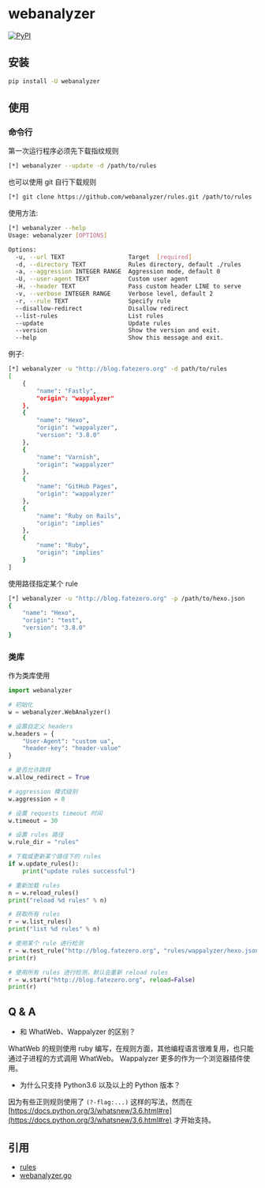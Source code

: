 # webanalyzer

[![PyPI](https://img.shields.io/pypi/v/webanalyzer.svg)](https://pypi.python.org/pypi/webanalyzer)


## 安装

```sh
pip install -U webanalyzer
```

## 使用

### 命令行

第一次运行程序必须先下载指纹规则
``` sh
[*] webanalyzer --update -d /path/to/rules
```

也可以使用 git 自行下载规则
``` sh
[*] git clone https://github.com/webanalyzer/rules.git /path/to/rules
```

使用方法:

``` sh
[*] webanalyzer --help
Usage: webanalyzer [OPTIONS]

Options:
  -u, --url TEXT                  Target  [required]
  -d, --directory TEXT            Rules directory, default ./rules
  -a, --aggression INTEGER RANGE  Aggression mode, default 0
  -U, --user-agent TEXT           Custom user agent
  -H, --header TEXT               Pass custom header LINE to serve
  -v, --verbose INTEGER RANGE     Verbose level, default 2
  -r, --rule TEXT                 Specify rule
  --disallow-redirect             Disallow redirect
  --list-rules                    List rules
  --update                        Update rules
  --version                       Show the version and exit.
  --help                          Show this message and exit.
```

例子:

```sh
[*] webanalyzer -u "http://blog.fatezero.org" -d path/to/rules
[
    {
        "name": "Fastly",
        "origin": "wappalyzer"
    },
    {
        "name": "Hexo",
        "origin": "wappalyzer",
        "version": "3.8.0"
    },
    {
        "name": "Varnish",
        "origin": "wappalyzer"
    },
    {
        "name": "GitHub Pages",
        "origin": "wappalyzer"
    },
    {
        "name": "Ruby on Rails",
        "origin": "implies"
    },
    {
        "name": "Ruby",
        "origin": "implies"
    }
]
```

使用路径指定某个 rule
``` sh
[*] webanalyzer -u "http://blog.fatezero.org" -p /path/to/hexo.json
{
    "name": "Hexo",
    "origin": "test",
    "version": "3.8.0"
}
```

### 类库

作为类库使用

``` python
import webanalyzer

# 初始化
w = webanalyzer.WebAnalyzer()

# 设置自定义 headers
w.headers = {
    "User-Agent": "custom ua",
    "header-key": "header-value"
}

# 是否允许跳转
w.allow_redirect = True

# aggression 模式级别
w.aggression = 0

# 设置 requests timeout 时间
w.timeout = 30

# 设置 rules 路径
w.rule_dir = "rules"

# 下载或更新某个路径下的 rules
if w.update_rules():
    print("update rules successful")

# 重新加载 rules
n = w.reload_rules()
print("reload %d rules" % n)

# 获取所有 rules
r = w.list_rules()
print("list %d rules" % n)

# 使用某个 rule 进行检测
r = w.test_rule("http://blog.fatezero.org", "rules/wappalyzer/hexo.json")
print(r)

# 使用所有 rules 进行检测，默认会重新 reload rules
r = w.start("http://blog.fatezero.org", reload=False)
print(r)
```

## Q & A

* 和 WhatWeb、Wappalyzer 的区别？

WhatWeb 的规则使用 ruby 编写，在规则方面，其他编程语言很难复用，也只能通过子进程的方式调用 WhatWeb。
Wappalyzer 更多的作为一个浏览器插件使用。

* 为什么只支持 Python3.6 以及以上的 Python 版本？

因为有些正则规则使用了 `(?-flag:...)` 这样的写法，然而在
[https://docs.python.org/3/whatsnew/3.6.html#re](https://docs.python.org/3/whatsnew/3.6.html#re)
才开始支持。

## 引用

* [rules](https://github.com/webanalyzer/rules)
* [webanalyzer.go](https://github.com/webanalyzer/webanalyzer.go)
